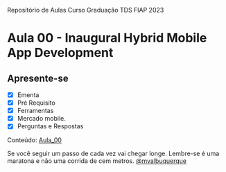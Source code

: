 Repositório de Aulas Curso Graduação TDS FIAP 2023

# Aula 00 - Inaugural Hybrid Mobile App Development

## Apresente-se

- [X] Ementa
- [X] Pré  Requisito
- [X] Ferramentas
- [X] Mercado mobile.
- [X] Perguntas e Respostas

Conteúdo: [Aula_00](/00_Quarta_feira_02_08_2023/00_Inaugural/Aula%2000_Inaugural.pdf)

Se você seguir um passo de cada vez vai chegar longe. 
Lembre-se é uma maratona e não uma corrida de cem metros.
[@mvalbuquerque](http://www.linkedin.com/in/mvalbuquerque)